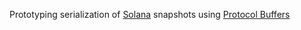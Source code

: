 Prototyping serialization of [Solana] snapshots using [Protocol Buffers]

[Solana]: https://solana.com/
[Protocol Buffers]: https://protobuf.dev/
